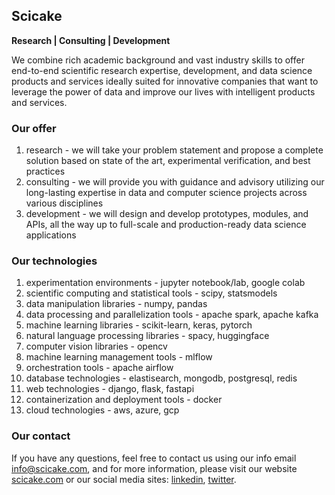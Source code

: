 ## Scicake

**Research | Consulting | Development**

We combine rich academic background and vast industry skills to offer end-to-end scientific research expertise, development, and data science products and services ideally suited for innovative companies that want to leverage the power of data and improve our lives with intelligent products and services.

### Our offer
1. research - we will take your problem statement and propose a complete solution based on state of the art, experimental verification, and best practices
2. consulting - we will provide you with guidance and advisory utilizing our long-lasting expertise in data and computer science projects across various disciplines
3. development - we will design and develop prototypes, modules, and APIs, all the way up to full-scale and production-ready data science applications

### Our technologies
1. experimentation environments - jupyter notebook/lab, google colab
2. scientific computing and statistical tools - scipy, statsmodels
3. data manipulation libraries - numpy, pandas
4. data processing and parallelization tools - apache spark, apache kafka
5. machine learning libraries - scikit-learn, keras, pytorch
6. natural language processing libraries - spacy, huggingface
7. computer vision libraries - opencv
8. machine learning management tools - mlflow
9. orchestration tools - apache airflow
10. database technologies - elastisearch, mongodb, postgresql, redis
11. web technologies - django, flask, fastapi
12. containerization and deployment tools - docker
13. cloud technologies - aws, azure, gcp

### Our contact
If you have any questions, feel free to contact us using our info email <info@scicake.com>, and for more information, please visit our website [scicake.com](http://www.scicake.com/) or our social media sites: [linkedin](https://www.linkedin.com/company/scicake/), [twitter](https://twitter.com/Scicake1/).
